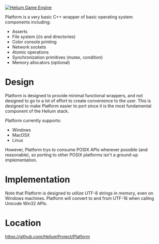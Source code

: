 <a href="http://heliumproject.org/">![Helium Game Engine](https://raw.github.com/HeliumProject/Helium/master/Documentation/Helium.png)</a>

Platform is a very basic C++ wrapper of basic operating system components including:
* Asserts
* File system (i/o and directories)
* Color console printing
* Network sockets
* Atomic operations
* Synchronization primitives (mutex, condition)
* Memory allocators (optional)

Design
======

Platform is designed to provide minimal functional wrappers, and not designed to go to a lot of effort to create convenience to the user.  This is designed to make Platform easier to port since it is the most fundamental component of the Helium stack.

Platform currently supports:
* Windows
* MacOSX
* Linux

However, Platform trys to consume POSIX APIs wherever possible (and reasonable), so porting to other POSIX platforms isn't a ground-up implementation.

Implementation
==============

Note that Platform is designed to utilize UTF-8 strings in memory, even on Windows machines.  Platform will convert to and from UTF-16 when calling Unicode Win32 APIs.

Location
========
https://github.com/HeliumProject/Platform
